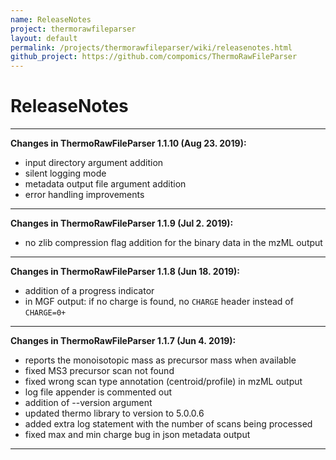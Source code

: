 ```yaml
---
name: ReleaseNotes
project: thermorawfileparser
layout: default
permalink: /projects/thermorawfileparser/wiki/releasenotes.html
github_project: https://github.com/compomics/ThermoRawFileParser
---
```


# ReleaseNotes

---

**Changes in ThermoRawFileParser 1.1.10 (Aug 23. 2019):**

* input directory argument addition
* silent logging mode
* metadata output file argument addition
* error handling improvements
---

**Changes in ThermoRawFileParser 1.1.9 (Jul 2. 2019):**

* no zlib compression flag addition for the binary data in the mzML output
---

**Changes in ThermoRawFileParser 1.1.8 (Jun 18. 2019):**

* addition of a progress indicator
* in MGF output: if no charge is found, no `CHARGE` header instead of `CHARGE=0+`

---

**Changes in ThermoRawFileParser 1.1.7 (Jun 4. 2019):**

* reports the monoisotopic mass as precursor mass when available
* fixed MS3 precursor scan not found
* fixed wrong scan type annotation (centroid/profile) in mzML output
* log file appender is commented out
* addition of --version argument
* updated thermo library to version to 5.0.0.6
* added extra log statement with the number of scans being processed
* fixed max and min charge bug in json metadata output

----